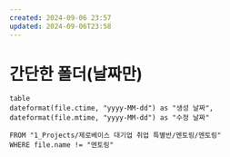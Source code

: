 ```yaml
---
created: 2024-09-06 23:57
updated: 2024-09-06T23:58
---
```

# 간단한 폴더(날짜만)

 ```dataview 
table 
dateformat(file.ctime, "yyyy-MM-dd") as "생성 날짜", 
dateformat(file.mtime, "yyyy-MM-dd") as "수정 날짜" 

FROM "1_Projects/제로베이스 대기업 취업 특별반/멘토링/멘토링"
WHERE file.name != "멘토링"
```


